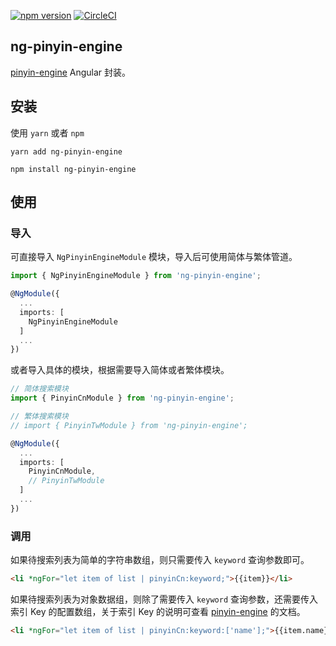[![npm version](https://badge.fury.io/js/ng-pinyin-engine.svg)](https://badge.fury.io/js/ng-pinyin-engine)
[![CircleCI](https://circleci.com/gh/taozhiw/ng-pinyin-engine/tree/master.svg?style=svg)](https://circleci.com/gh/taozhiw/ng-pinyin-engine/tree/master)

## ng-pinyin-engine

[pinyin-engine](https://github.com/aui/pinyin-engine) Angular 封装。

## 安装


使用 `yarn` 或者 `npm`
```
yarn add ng-pinyin-engine

npm install ng-pinyin-engine
```


## 使用

### 导入

可直接导入 `NgPinyinEngineModule` 模块，导入后可使用简体与繁体管道。

```typescript
import { NgPinyinEngineModule } from 'ng-pinyin-engine';

@NgModule({
  ...
  imports: [
    NgPinyinEngineModule
  ]
  ...
})
```

或者导入具体的模块，根据需要导入简体或者繁体模块。

```typescript
// 简体搜索模块
import { PinyinCnModule } from 'ng-pinyin-engine';

// 繁体搜索模块
// import { PinyinTwModule } from 'ng-pinyin-engine';

@NgModule({
  ...
  imports: [
    PinyinCnModule,
    // PinyinTwModule
  ]
  ...
})
``` 

### 调用

如果待搜索列表为简单的字符串数组，则只需要传入 `keyword` 查询参数即可。

```html
<li *ngFor="let item of list | pinyinCn:keyword;">{{item}}</li>
```

如果待搜索列表为对象数据组，则除了需要传入 `keyword` 查询参数，还需要传入索引 Key 的配置数组，关于索引 Key 的说明可查看 [pinyin-engine](https://github.com/aui/pinyin-engine) 的文档。

```html
<li *ngFor="let item of list | pinyinCn:keyword:['name'];">{{item.name}}</li>
```

